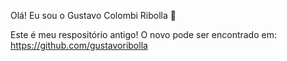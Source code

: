 Olá! Eu sou o Gustavo Colombi Ribolla 👋

Este é meu respositório antigo! O novo pode ser encontrado em:
https://github.com/gustavoribolla

<!--
**ribollequis87/ribollequis87** is a ✨ _special_ ✨ repository because its `README.md` (this file) appears on your GitHub profile.

Here are some ideas to get you started:

- 🔭 I’m currently working on ...
- 🌱 I’m currently learning ...
- 👯 I’m looking to collaborate on ...
- 🤔 I’m looking for help with ...
- 💬 Ask me about ...
- 📫 How to reach me: ...
- 😄 Pronouns: ...
- ⚡ Fun fact: ...
-->
